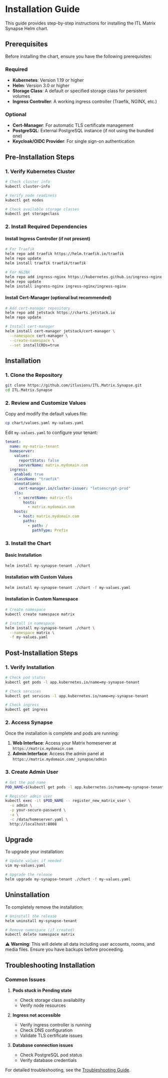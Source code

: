 # Installation Guide

This guide provides step-by-step instructions for installing the ITL Matrix Synapse Helm chart.

## Prerequisites

Before installing the chart, ensure you have the following prerequisites:

### Required
- **Kubernetes**: Version 1.19 or higher
- **Helm**: Version 3.0 or higher
- **Storage Class**: A default or specified storage class for persistent volumes
- **Ingress Controller**: A working ingress controller (Traefik, NGINX, etc.)

### Optional
- **Cert-Manager**: For automatic TLS certificate management
- **PostgreSQL**: External PostgreSQL instance (if not using the bundled one)
- **Keycloak/OIDC Provider**: For single sign-on authentication

## Pre-Installation Steps

### 1. Verify Kubernetes Cluster

```bash
# Check cluster info
kubectl cluster-info

# Verify node readiness
kubectl get nodes

# Check available storage classes
kubectl get storageclass
```

### 2. Install Required Dependencies

#### Install Ingress Controller (if not present)
```bash
# For Traefik
helm repo add traefik https://helm.traefik.io/traefik
helm repo update
helm install traefik traefik/traefik

# For NGINX
helm repo add ingress-nginx https://kubernetes.github.io/ingress-nginx
helm repo update
helm install ingress-nginx ingress-nginx/ingress-nginx
```

#### Install Cert-Manager (optional but recommended)
```bash
# Add cert-manager repository
helm repo add jetstack https://charts.jetstack.io
helm repo update

# Install cert-manager
helm install cert-manager jetstack/cert-manager \
  --namespace cert-manager \
  --create-namespace \
  --set installCRDs=true
```

## Installation

### 1. Clone the Repository

```bash
git clone https://github.com/itlusions/ITL.Matrix.Synapse.git
cd ITL.Matrix.Synapse
```

### 2. Review and Customize Values

Copy and modify the default values file:

```bash
cp chart/values.yaml my-values.yaml
```

Edit `my-values.yaml` to configure your tenant:

```yaml
tenant:
  name: my-matrix-tenant
  homeserver:
    values:
      reportStats: false
      serverName: matrix.mydomain.com
  ingress:
    enabled: true
    className: "traefik"
    annotations:
      cert-manager.io/cluster-issuer: "letsencrypt-prod"
    tls:
      - secretName: matrix-tls
        hosts:
          - matrix.mydomain.com
    hosts:
      - host: matrix.mydomain.com
        paths:
          - path: /
            pathType: Prefix
```

### 3. Install the Chart

#### Basic Installation
```bash
helm install my-synapse-tenant ./chart
```

#### Installation with Custom Values
```bash
helm install my-synapse-tenant ./chart -f my-values.yaml
```

#### Installation in Custom Namespace
```bash
# Create namespace
kubectl create namespace matrix

# Install in namespace
helm install my-synapse-tenant ./chart \
  --namespace matrix \
  -f my-values.yaml
```

## Post-Installation Steps

### 1. Verify Installation

```bash
# Check pod status
kubectl get pods -l app.kubernetes.io/name=my-synapse-tenant

# Check services
kubectl get services -l app.kubernetes.io/name=my-synapse-tenant

# Check ingress
kubectl get ingress
```

### 2. Access Synapse

Once the installation is complete and pods are running:

1. **Web Interface**: Access your Matrix homeserver at `https://matrix.mydomain.com`
2. **Admin Interface**: Access the admin panel at `https://matrix.mydomain.com/_synapse/admin`

### 3. Create Admin User

```bash
# Get the pod name
POD_NAME=$(kubectl get pods -l app.kubernetes.io/name=my-synapse-tenant -o jsonpath='{.items[0].metadata.name}')

# Register admin user
kubectl exec -it $POD_NAME -- register_new_matrix_user \
  -u admin \
  -p your-secure-password \
  -a \
  -c /data/homeserver.yaml \
  http://localhost:8008
```

## Upgrade

To upgrade your installation:

```bash
# Update values if needed
vim my-values.yaml

# Upgrade the release
helm upgrade my-synapse-tenant ./chart -f my-values.yaml
```

## Uninstallation

To completely remove the installation:

```bash
# Uninstall the release
helm uninstall my-synapse-tenant

# Remove namespace (if created)
kubectl delete namespace matrix
```

⚠️ **Warning**: This will delete all data including user accounts, rooms, and media files. Ensure you have backups before proceeding.

## Troubleshooting Installation

### Common Issues

1. **Pods stuck in Pending state**
   - Check storage class availability
   - Verify node resources

2. **Ingress not accessible**
   - Verify ingress controller is running
   - Check DNS configuration
   - Validate TLS certificate issues

3. **Database connection issues**
   - Check PostgreSQL pod status
   - Verify database credentials

For detailed troubleshooting, see the [Troubleshooting Guide](troubleshooting.md).